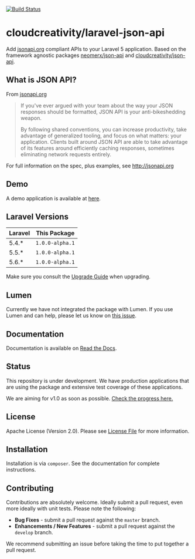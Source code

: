 [![Build Status](https://travis-ci.org/cloudcreativity/laravel-json-api.svg?branch=master)](https://travis-ci.org/cloudcreativity/laravel-json-api)

# cloudcreativity/laravel-json-api

Add [jsonapi.org](http://jsonapi.org) compliant APIs to your Laravel 5 application. 
Based on the framework agnostic packages [neomerx/json-api](https://github.com/neomerx/json-api) 
and [cloudcreativity/json-api](https://github.com/cloudcreativity/json-api).

## What is JSON API?

From [jsonapi.org](http://jsonapi.org)

> If you've ever argued with your team about the way your JSON responses should be formatted, JSON API is your 
anti-bikeshedding weapon.
>
> By following shared conventions, you can increase productivity, take advantage of generalized tooling, and focus 
on what matters: your application. Clients built around JSON API are able to take advantage of its features around 
efficiently caching responses, sometimes eliminating network requests entirely.

For full information on the spec, plus examples, see http://jsonapi.org

## Demo

A demo application is available at [here](https://github.com/cloudcreativity/demo-laravel-json-api).

## Laravel Versions

| Laravel | This Package |
| --- | --- |
| 5.4.* | `1.0.0-alpha.1` |
| 5.5.* | `1.0.0-alpha.1` |
| 5.6.* | `1.0.0-alpha.1` |

Make sure you consult the [Upgrade Guide](http://laravel-json-api.readthedocs.io/en/latest/upgrade/) when upgrading.

## Lumen

Currently we have not integrated the package with Lumen. If you use Lumen and can help, please let us know on
[this issue](https://github.com/cloudcreativity/laravel-json-api/issues/61).

## Documentation

Documentation is available on [Read the Docs](http://laravel-json-api.readthedocs.io/en/latest/).

## Status

This repository is under development. We have production applications that are using the package and extensive test
coverage of these applications.

We are aiming for v1.0 as soon as possible.
[Check the progress here.](https://github.com/cloudcreativity/laravel-json-api/milestone/2)

## License

Apache License (Version 2.0). Please see [License File](LICENSE) for more information.

## Installation

Installation is via `composer`. See the documentation for complete instructions.

## Contributing

Contributions are absolutely welcome. Ideally submit a pull request, even more ideally with unit tests. 
Please note the following:

* **Bug Fixes** - submit a pull request against the `master` branch.
* **Enhancements / New Features** - submit a pull request against the `develop` branch.

We recommend submitting an issue before taking the time to put together a pull request.
